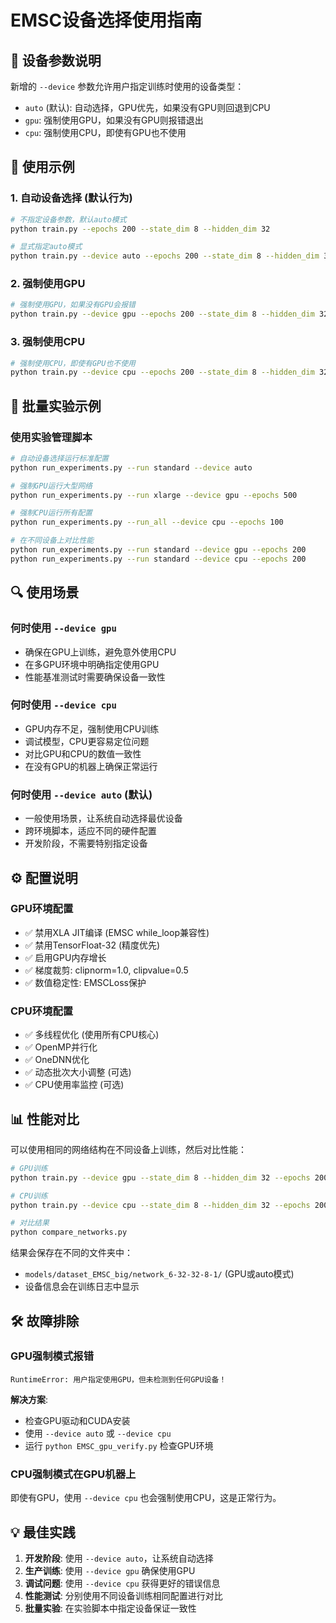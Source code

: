 # EMSC设备选择使用指南

## 🎯 设备参数说明

新增的 `--device` 参数允许用户指定训练时使用的设备类型：

- `auto` (默认): 自动选择，GPU优先，如果没有GPU则回退到CPU
- `gpu`: 强制使用GPU，如果没有GPU则报错退出
- `cpu`: 强制使用CPU，即使有GPU也不使用

## 📝 使用示例

### 1. 自动设备选择 (默认行为)
```bash
# 不指定设备参数，默认auto模式
python train.py --epochs 200 --state_dim 8 --hidden_dim 32

# 显式指定auto模式
python train.py --device auto --epochs 200 --state_dim 8 --hidden_dim 32
```

### 2. 强制使用GPU
```bash
# 强制使用GPU，如果没有GPU会报错
python train.py --device gpu --epochs 200 --state_dim 8 --hidden_dim 32
```

### 3. 强制使用CPU
```bash
# 强制使用CPU，即使有GPU也不使用
python train.py --device cpu --epochs 200 --state_dim 8 --hidden_dim 32
```

## 🚀 批量实验示例

### 使用实验管理脚本

```bash
# 自动设备选择运行标准配置
python run_experiments.py --run standard --device auto

# 强制GPU运行大型网络
python run_experiments.py --run xlarge --device gpu --epochs 500

# 强制CPU运行所有配置
python run_experiments.py --run_all --device cpu --epochs 100

# 在不同设备上对比性能
python run_experiments.py --run standard --device gpu --epochs 200
python run_experiments.py --run standard --device cpu --epochs 200
```

## 🔍 使用场景

### 何时使用 `--device gpu`
- 确保在GPU上训练，避免意外使用CPU
- 在多GPU环境中明确指定使用GPU
- 性能基准测试时需要确保设备一致性

### 何时使用 `--device cpu`
- GPU内存不足，强制使用CPU训练
- 调试模型，CPU更容易定位问题
- 对比GPU和CPU的数值一致性
- 在没有GPU的机器上确保正常运行

### 何时使用 `--device auto` (默认)
- 一般使用场景，让系统自动选择最优设备
- 跨环境脚本，适应不同的硬件配置
- 开发阶段，不需要特别指定设备

## ⚙️ 配置说明

### GPU环境配置
- ✅ 禁用XLA JIT编译 (EMSC while_loop兼容性)
- ✅ 禁用TensorFloat-32 (精度优先)
- ✅ 启用GPU内存增长
- ✅ 梯度裁剪: clipnorm=1.0, clipvalue=0.5
- ✅ 数值稳定性: EMSCLoss保护

### CPU环境配置
- ✅ 多线程优化 (使用所有CPU核心)
- ✅ OpenMP并行化
- ✅ OneDNN优化
- ✅ 动态批次大小调整 (可选)
- ✅ CPU使用率监控 (可选)

## 📊 性能对比

可以使用相同的网络结构在不同设备上训练，然后对比性能：

```bash
# GPU训练
python train.py --device gpu --state_dim 8 --hidden_dim 32 --epochs 200

# CPU训练  
python train.py --device cpu --state_dim 8 --hidden_dim 32 --epochs 200

# 对比结果
python compare_networks.py
```

结果会保存在不同的文件夹中：
- `models/dataset_EMSC_big/network_6-32-32-8-1/` (GPU或auto模式)
- 设备信息会在训练日志中显示

## 🛠️ 故障排除

### GPU强制模式报错
```
RuntimeError: 用户指定使用GPU，但未检测到任何GPU设备！
```
**解决方案**: 
- 检查GPU驱动和CUDA安装
- 使用 `--device auto` 或 `--device cpu`
- 运行 `python EMSC_gpu_verify.py` 检查GPU环境

### CPU强制模式在GPU机器上
即使有GPU，使用 `--device cpu` 也会强制使用CPU，这是正常行为。

## 💡 最佳实践

1. **开发阶段**: 使用 `--device auto`，让系统自动选择
2. **生产训练**: 使用 `--device gpu` 确保使用GPU
3. **调试问题**: 使用 `--device cpu` 获得更好的错误信息
4. **性能测试**: 分别使用不同设备训练相同配置进行对比
5. **批量实验**: 在实验脚本中指定设备保证一致性 